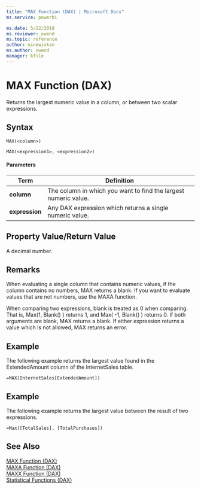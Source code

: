 ```yaml
---
title: "MAX Function (DAX) | Microsoft Docs"
ms.service: powerbi 

ms.date: 5/22/2018
ms.reviewer: owend
ms.topic: reference
author: minewiskan
ms.author: owend
manager: kfile
---
```

# MAX Function (DAX)
Returns the largest numeric value in a column, or between two scalar expressions.  
  
## Syntax  
  
```dax
MAX(<column>)  
```

```dax
MAX(<expression1>, <expression2>)
```
  
#### Parameters  
  
|Term|Definition|  
|--------|--------------|  
|**column**|The column in which you want to find the largest numeric value.|  
|**expression**|Any DAX expression which returns a single numeric value.|  
  
## Property Value/Return Value  
A decimal number.  
  
## Remarks  
When evaluating a single column that contains numeric values, if the column contains no numbers, MAX returns a blank. If you want to evaluate values that are not numbers, use the MAXA function.  

When comparing two expressions, blank is treated as 0 when comparing. That is, Max(1, Blank() ) returns 1, and Max( -1, Blank() ) returns 0. If both arguments are blank, MAX returns a blank. If either expression returns a value which is not allowed, MAX returns an error.
  
## Example  
The following example returns the largest value found in the ExtendedAmount column of the InternetSales table.  
  
```dax
=MAX(InternetSales[ExtendedAmount])  
```

## Example  
The following example returns the largest value between the result of two expressions.  
  
```dax
=Max([TotalSales], [TotalPurchases])
```

  
## See Also  
[MAX Function &#40;DAX&#41;](max-function-dax.md)  
[MAXA Function &#40;DAX&#41;](maxa-function-dax.md)  
[MAXX Function &#40;DAX&#41;](maxx-function-dax.md)  
[Statistical Functions &#40;DAX&#41;](statistical-functions-dax.md)  
  
